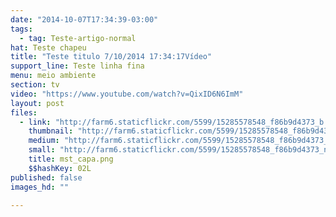 ```yaml
---
date: "2014-10-07T17:34:39-03:00"
tags:
  - tag: Teste-artigo-normal
hat: Teste chapeu
title: "Teste titulo 7/10/2014 17:34:17Vídeo"
support_line: Teste linha fina
menu: meio ambiente
section: tv
video: "https://www.youtube.com/watch?v=QixID6N6ImM"
layout: post
files:
  - link: "http://farm6.staticflickr.com/5599/15285578548_f86b9d4373_b.jpg"
    thumbnail: "http://farm6.staticflickr.com/5599/15285578548_f86b9d4373_t.jpg"
    medium: "http://farm6.staticflickr.com/5599/15285578548_f86b9d4373_z.jpg"
    small: "http://farm6.staticflickr.com/5599/15285578548_f86b9d4373_n.jpg"
    title: mst_capa.png
    $$hashKey: 02L
published: false
images_hd: ""

---
```

